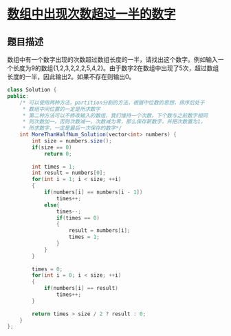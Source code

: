 # [数组中出现次数超过一半的数字](https://www.nowcoder.com/practice/e8a1b01a2df14cb2b228b30ee6a92163?tpId=13&tqId=11181&tPage=2&rp=2&ru=/ta/coding-interviews&qru=/ta/coding-interviews/question-ranking)

## 题目描述

数组中有一个数字出现的次数超过数组长度的一半，请找出这个数字。例如输入一个长度为9的数组{1,2,3,2,2,2,5,4,2}。由于数字2在数组中出现了5次，超过数组长度的一半，因此输出2。如果不存在则输出0。



```java
class Solution {
public:
    /* 可以使用两种方法，partition分割的方法，根据中位数的思想，排序后处于
     * 数组中间位置的一定是所求数字
     * 第二种方法可以不修改输入的数组，我们维持一个次数，下个数与之前数字相同
     * 则次数加一，否则次数减一，次数减为零，那么保存新数字，并把次数置为1，
     * 所求数字，一定是最后一次保存的数字*/
    int MoreThanHalfNum_Solution(vector<int> numbers) {
        int size = numbers.size();
        if(size == 0)
            return 0;
        
        int times = 1;
        int result = numbers[0];
        for(int i = 1; i < size; ++i)
        {
            if(numbers[i] == numbers[i - 1])
                times++;
            else{
                times--;
                if(times == 0)
                {
                    result = numbers[i];
                    times = 1;
                }
            }
        }
        
        times = 0;
        for(int i = 0; i < size; ++i)
        {
            if(numbers[i] == result)
                times++;
        }
        
        return times > size / 2 ? result : 0;
    }
};
```

